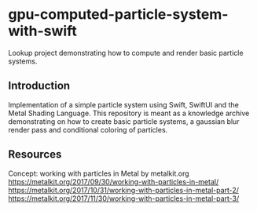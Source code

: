 # gpu-computed-particle-system-with-swift
Lookup project demonstrating how to compute and render basic particle systems.

## Introduction
Implementation of a simple particle system using Swift, SwiftUI and the Metal Shading Language. This repository is meant as a knowledge archive demonstrating on how to create basic particle systems, a gaussian blur render pass and conditional coloring of particles.

## Resources

Concept: working with particles in Metal by metalkit.org  
https://metalkit.org/2017/09/30/working-with-particles-in-metal/
https://metalkit.org/2017/10/31/working-with-particles-in-metal-part-2/  
https://metalkit.org/2017/11/30/working-with-particles-in-metal-part-3/  
